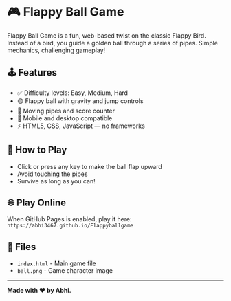 # 🎮 Flappy Ball Game

Flappy Ball Game is a fun, web-based twist on the classic Flappy Bird. Instead of a bird, you guide a golden ball through a series of pipes. Simple mechanics, challenging gameplay!

## 🕹 Features
- ✅ Difficulty levels: Easy, Medium, Hard
- 🟡 Flappy ball with gravity and jump controls
- 🌿 Moving pipes and score counter
- 📱 Mobile and desktop compatible
- ⚡ HTML5, CSS, JavaScript — no frameworks

## 🔧 How to Play
- Click or press any key to make the ball flap upward
- Avoid touching the pipes
- Survive as long as you can!

## 🌐 Play Online
When GitHub Pages is enabled, play it here:  
`https://abhi3467.github.io/Flappyballgame`

## 📁 Files
- `index.html` - Main game file
- `ball.png` - Game character image

---

**Made with ❤️ by Abhi.**
